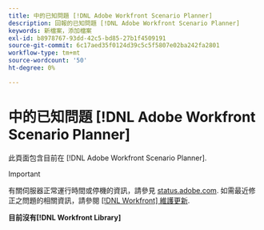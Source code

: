 ```yaml
---
title: 中的已知問題 [!DNL Adobe Workfront Scenario Planner]
description: 回報的已知問題 [!DNL Adobe Workfront Scenario Planner]
keywords: 新檔案，添加檔案
exl-id: b8978767-93dd-42c5-bd85-27b1f4509191
source-git-commit: 6c17aed35f0124d39c5c5f5807e02ba242fa2801
workflow-type: tm+mt
source-wordcount: '50'
ht-degree: 0%

---
```


# 中的已知問題 [!DNL Adobe Workfront Scenario Planner]

此頁面包含目前在 [!DNL Adobe Workfront Scenario Planner].

>[!IMPORTANT]
>
>有關伺服器正常運行時間或停機的資訊，請參見 [status.adobe.com](https://status.adobe.com). 如需最近修正之問題的相關資訊，請參閱 [[!DNL Workfront] 維護更新](../maintenance/current-updates.md).

**目前沒有[!DNL Workfront Library]**
<!--


-->
